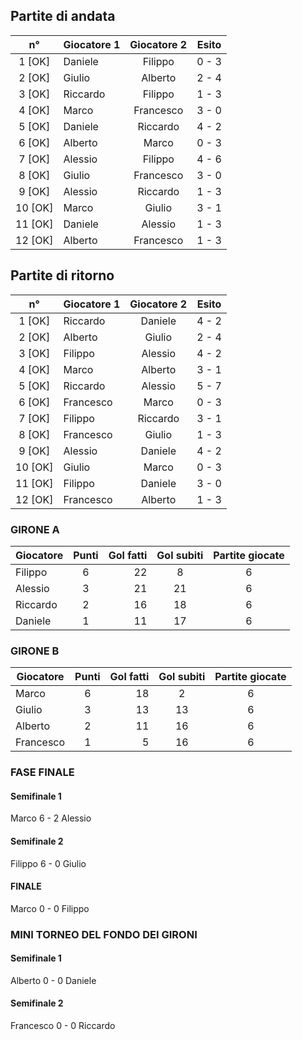 
## Partite di andata
| n° | Giocatore 1 | Giocatore 2 | Esito
|:-:|----------|:-------------:|:------:
| 1 [OK] | Daniele | Filippo | 0 - 3 |
| 2 [OK] | Giulio | Alberto | 2 - 4 |
| 3 [OK] | Riccardo | Filippo | 1 - 3 |
| 4 [OK] | Marco | Francesco | 3 - 0 |
| 5 [OK] | Daniele | Riccardo | 4 - 2 |
| 6 [OK] | Alberto | Marco | 0 - 3 |
| 7 [OK] | Alessio | Filippo | 4 - 6 |
| 8 [OK] | Giulio | Francesco | 3 - 0 |
| 9 [OK] | Alessio | Riccardo | 1 - 3 |
| 10 [OK] | Marco | Giulio | 3 - 1 |
| 11 [OK] | Daniele | Alessio | 1 - 3 |
| 12 [OK] | Alberto | Francesco | 1 - 3 |


## Partite di ritorno
| n° | Giocatore 1 | Giocatore 2 | Esito
|:-:|----------|:-------------:|:------:
| 1 [OK] | Riccardo | Daniele | 4 - 2 |
| 2 [OK] | Alberto | Giulio | 2 - 4 |
| 3 [OK] | Filippo | Alessio | 4 - 2 |
| 4 [OK] | Marco | Alberto | 3 - 1 |
| 5 [OK] | Riccardo | Alessio | 5 - 7 |
| 6 [OK] | Francesco | Marco | 0 - 3 |
| 7 [OK] | Filippo | Riccardo | 3 - 1 |
| 8 [OK] | Francesco | Giulio | 1 - 3 |
| 9 [OK] | Alessio | Daniele | 4 - 2 |
| 10 [OK] | Giulio | Marco | 0 - 3 |
| 11 [OK] | Filippo | Daniele | 3 - 0 |
| 12 [OK] | Francesco | Alberto | 1 - 3 |

### GIRONE A

| Giocatore | Punti | Gol fatti | Gol subiti | Partite giocate
|----------|:-------------:|------:|:------:|:---:|
| Filippo | 6 | 22 | 8 | 6 |
| Alessio | 3 | 21 | 21 | 6 |
| Riccardo | 2 | 16 | 18 | 6 |
| Daniele | 1 | 11 | 17 | 6 |


### GIRONE B

| Giocatore | Punti | Gol fatti | Gol subiti | Partite giocate
|----------|:-------------:|------:|:------:|:---:|
| Marco | 6 | 18 | 2 | 6 |
| Giulio | 3 | 13 | 13 | 6 |
| Alberto | 2 | 11 | 16 | 6 |
| Francesco | 1 | 5 | 16 | 6 |


### FASE FINALE

#### Semifinale 1
Marco 6 - 2 Alessio

#### Semifinale 2
Filippo 6 - 0 Giulio

#### FINALE
Marco 0 - 0 Filippo



### MINI TORNEO DEL FONDO DEI GIRONI

#### Semifinale 1
Alberto 0 - 0 Daniele

#### Semifinale 2
Francesco 0 - 0 Riccardo
